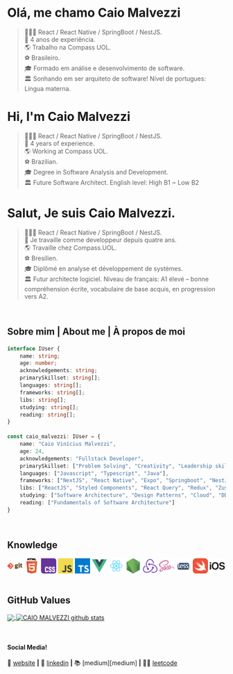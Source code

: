# Olá, me chamo Caio Malvezzi <br>
> 👩🏼‍💻 React / React Native / SpringBoot / NestJS. <br>
> 🚀 4 anos de experiência. <br>
> 🌎 Trabalho na Compass UOL. <br>
> ⚽ Brasileiro. <br>
> 🎓 Formado em análise e desenvolvimento de software. <br>
> 🏛️ Sonhando em ser arquiteto de software!
> Nível de portugues: Língua materna.


# Hi, I'm Caio Malvezzi <br>
> 👩🏼‍💻 React / React Native / SpringBoot / NestJS. <br>
> 🚀 4 years of experience. <br>
> 🌎 Working at Compass UOL. <br>
> ⚽ Brazilian. <br>
> 🎓 Degree in Software Analysis and Development. <br>
> 🏛️ Future Software Architect.
> English level: High B1 ~ Low B2

# Salut, Je suis Caio Malvezzi. <br>
> 👩🏼‍💻 React / React Native / SpringBoot / NestJS. <br>
> 🚀 Je travaille comme developpeur depuis quatre ans. <br>
> 🌎 Travaille chez Compass.UOL. <br>
> ⚽ Bresilien. <br>
> 🎓 Diplômé en analyse et développement de systèmes. <br>
> 🏛️ Futur architecte logiciel.
> Niveau de français: A1 élevé – bonne compréhension écrite, vocabulaire de base acquis, en progression vers A2. 

<br>

## Sobre mim | About me | À propos de moi

```typescript
interface IUser {
    name: string;
    age: number;
    acknowledgements: string;
    primarySkillset: string[];
    languages: string[];
    frameworks: string[];
    libs: string[];
    studying: string[];
    reading: string[];
}

const caio_malvezzi: IUser = {
    name: "Caio Vinícius Malvezzi",
    age: 24,
    acknowledgements: "Fullstack Developer",
    primarySkillset: ["Problem Solving", "Creativity", "Leadership skills", "Teamwork"],
    languages: ["Javascript", "Typescript", "Java"],
    frameworks: ["NextJS", "React Native", "Expo", "Springboot", "NestJS"],
    libs: ["ReactJS", "Styled Components", "React Query", "Redux", "Zustand"],
    studying: ["Software Architecture", "Design Patterns", "Cloud", "DDD", "Microservices", "Event-Driven"],
    reading: ["Fundamentals of Software Architecture"]
}
```

<br>

## **Knowledge**  

<div>
    <code><img height="35" src="https://raw.githubusercontent.com/github/explore/80688e429a7d4ef2fca1e82350fe8e3517d3494d/topics/git/git.png"></code>
    <code><img height="35" src="https://raw.githubusercontent.com/github/explore/80688e429a7d4ef2fca1e82350fe8e3517d3494d/topics/html/html.png"></code>
    <code><img height="35" src="https://raw.githubusercontent.com/github/explore/80688e429a7d4ef2fca1e82350fe8e3517d3494d/topics/css/css.png"></code>
    <code><img height="35" src="https://raw.githubusercontent.com/github/explore/80688e429a7d4ef2fca1e82350fe8e3517d3494d/topics/javascript/javascript.png"></code>
    <code><img height="35" src="https://raw.githubusercontent.com/github/explore/80688e429a7d4ef2fca1e82350fe8e3517d3494d/topics/typescript/typescript.png"></code>
    <code><img height="35" src="https://raw.githubusercontent.com/github/explore/80688e429a7d4ef2fca1e82350fe8e3517d3494d/topics/vue/vue.png"></code>
    <code><img height="35" src="https://raw.githubusercontent.com/github/explore/80688e429a7d4ef2fca1e82350fe8e3517d3494d/topics/react/react.png"></code>
    <code><img height="35" src="https://raw.githubusercontent.com/github/explore/80688e429a7d4ef2fca1e82350fe8e3517d3494d/topics/nodejs/nodejs.png"></code>
    <code><img height="35" src="https://raw.githubusercontent.com/github/explore/80688e429a7d4ef2fca1e82350fe8e3517d3494d/topics/redux/redux.png"></code>
    <code><img height="35" src="https://raw.githubusercontent.com/github/explore/80688e429a7d4ef2fca1e82350fe8e3517d3494d/topics/sass/sass.png"></code>
    <code><img height="35" src="https://raw.githubusercontent.com/github/explore/80688e429a7d4ef2fca1e82350fe8e3517d3494d/topics/less/less.png"></code>
    <code><img height="35" src="https://raw.githubusercontent.com/github/explore/80688e429a7d4ef2fca1e82350fe8e3517d3494d/topics/swift/swift.png"></code>
    <code><img height="35" src="https://raw.githubusercontent.com/github/explore/80688e429a7d4ef2fca1e82350fe8e3517d3494d/topics/ios/ios.png"></code>
   
</div>

<br>

## **GitHub Values**

<a href="https://github.com/malvezzidatr">
  <img align="center" src="https://github-readme-stats-sigma-five.vercel.app/api/top-langs/?username=malvezzidatr&theme=dracula&hide_langs_below=1" height="220" />
</a>

<a href="https://github.com/malvezzidatr">
   <img align="center" src="https://github-readme-stats-sigma-five.vercel.app/api?username=malvezzidatr&show_icons=true&theme=dracula&include_all_commits=true&count_private=true"     alt="CAIO MALVEZZI github stats" height="220" />
</a>

[website]: https://httpstatusdogs.com/404-not-found
[linkedin]: https://www.linkedin.com/in/caiomalvezzi/
[leetcode]: https://leetcode.com/MaIvezzi/
<br>

#### Social Media!

🏡 [website][website] **|** 👔 [linkedin][linkedin] **|** 📚 [medium][medium] **|** 👨‍💻 [leetcode][leetcode]
